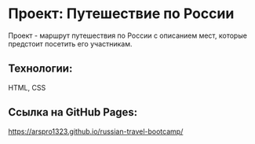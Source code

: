 # Проект: Путешествие по России

Проект - маршрут путешествия по России с описанием мест, которые предстоит посетить его участникам.

## Технологии:
HTML, CSS 

## Ссылка на GitHub Pages:
https://arspro1323.github.io/russian-travel-bootcamp/